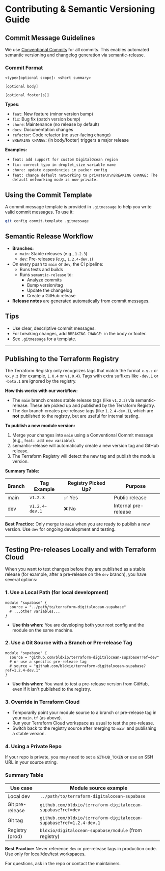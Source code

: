 # Contributing & Semantic Versioning Guide

## Commit Message Guidelines

We use [Conventional Commits](https://www.conventionalcommits.org/) for all commits. This enables automated semantic versioning and changelog generation via [semantic-release](https://semantic-release.gitbook.io/semantic-release/).

### Commit Format
```
<type>[optional scope]: <short summary>

[optional body]

[optional footer(s)]
```
**Types:**
- `feat`: New feature (minor version bump)
- `fix`: Bug fix (patch version bump)
- `chore`: Maintenance (no release by default)
- `docs`: Documentation changes
- `refactor`: Code refactor (no user-facing change)
- `BREAKING CHANGE`: (in body/footer) triggers a major release

**Examples:**
- `feat: add support for custom DigitalOcean region`
- `fix: correct typo in droplet_size variable name`
- `chore: update dependencies in packer config`
- `feat: change default networking to private\n\nBREAKING CHANGE: The default networking mode is now private.`

## Using the Commit Template

A commit message template is provided in `.gitmessage` to help you write valid commit messages. To use it:

```sh
git config commit.template .gitmessage
```

## Semantic Release Workflow
- **Branches:**
  - `main`: Stable releases (e.g., `1.2.3`)
  - `dev`: Pre-releases (e.g., `1.2.4-dev.1`)
- On every push to `main` or `dev`, the CI pipeline:
  - Runs tests and builds
  - Runs `semantic-release` to:
    - Analyze commits
    - Bump version/tag
    - Update the changelog
    - Create a GitHub release
- **Release notes** are generated automatically from commit messages.

## Tips
- Use clear, descriptive commit messages.
- For breaking changes, add `BREAKING CHANGE:` in the body or footer.
- See `.gitmessage` for a template.

---

## Publishing to the Terraform Registry

The Terraform Registry only recognizes tags that match the format `x.y.z` or `vx.y.z` (for example, `1.0.4` or `v1.0.4`). Tags with extra suffixes like `-dev.1` or `-beta.1` are ignored by the registry.

**How this works with our workflow:**
- The `main` branch creates stable release tags (like `v1.2.3`) via semantic-release. These are picked up and published by the Terraform Registry.
- The `dev` branch creates pre-release tags (like `1.2.4-dev.1`), which are **not** published to the registry, but are useful for internal testing.

**To publish a new module version:**
1. Merge your changes into `main` using a Conventional Commit message (e.g., `feat: add new variable`).
2. semantic-release will automatically create a new version tag and GitHub release.
3. The Terraform Registry will detect the new tag and publish the module version.

**Summary Table:**

| Branch | Tag Example      | Registry Picked Up? | Purpose              |
|--------|------------------|---------------------|----------------------|
| main   | `v1.2.3`         | ✅ Yes              | Public release       |
| dev    | `v1.2.4-dev.1`   | ❌ No               | Internal pre-release |

**Best Practice:** Only merge to `main` when you are ready to publish a new version. Use `dev` for ongoing development and testing.


---

## Testing Pre-releases Locally and with Terraform Cloud

When you want to test changes before they are published as a stable release (for example, after a pre-release on the `dev` branch), you have several options:

### 1. Use a Local Path (for local development)
```hcl
module "supabase" {
  source = "../path/to/terraform-digitalocean-supabase"
  # ...other variables...
}
```
- **Use this when:** You are developing both your root config and the module on the same machine.

### 2. Use a Git Source with a Branch or Pre-release Tag
```hcl
module "supabase" {
  source = "github.com/bldxio/terraform-digitalocean-supabase?ref=dev"
  # or use a specific pre-release tag
  # source = "github.com/bldxio/terraform-digitalocean-supabase?ref=1.2.4-dev.1"
}
```
- **Use this when:** You want to test a pre-release version from GitHub, even if it isn't published to the registry.

### 3. Override in Terraform Cloud
- Temporarily point your module source to a branch or pre-release tag in your `main.tf` (as above).
- Run your Terraform Cloud workspace as usual to test the pre-release.
- Switch back to the registry source after merging to `main` and publishing a stable version.

### 4. Using a Private Repo
If your repo is private, you may need to set a `GITHUB_TOKEN` or use an SSH URL in your source string.

### Summary Table
| Use case         | Module source example                                               |
|------------------|---------------------------------------------------------------------|
| Local dev        | `../path/to/terraform-digitalocean-supabase`                        |
| Git pre-release  | `github.com/bldxio/terraform-digitalocean-supabase?ref=dev`         |
| Git tag          | `github.com/bldxio/terraform-digitalocean-supabase?ref=1.2.4-dev.1` |
| Registry (prod)  | `bldxio/digitalocean-supabase/module` (from registry)               |

**Best Practice:** Never reference `dev` or pre-release tags in production code. Use only for local/dev/test workspaces.

For questions, ask in the repo or contact the maintainers.
